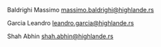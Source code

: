 Baldrighi Massimo
massimo.baldrighi@highlande.rs

Garcia Leandro
leandro.garcia@highlande.rs

Shah Abhin
shah.abhin@highlande.rs